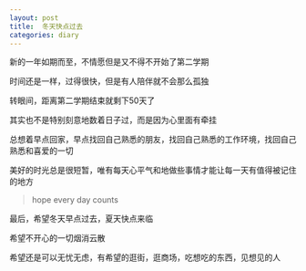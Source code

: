 ```yaml
---
layout: post
title:  冬天快点过去
categories: diary
---
```




新的一年如期而至，不情愿但是又不得不开始了第二学期

时间还是一样，过得很快，但是有人陪伴就不会那么孤独

转眼间，距离第二学期结束就剩下50天了

其实也不是特别刻意地数着日子过，而是因为心里面有牵挂

总想着早点回家，早点找回自己熟悉的朋友，找回自己熟悉的工作环境，找回自己熟悉和喜爱的一切

美好的时光总是很短暂，唯有每天心平气和地做些事情才能让每一天有值得被记住的地方

> hope every day counts

最后，希望冬天早点过去，夏天快点来临

希望不开心的一切烟消云散

希望还是可以无忧无虑，有希望的逛街，逛商场，吃想吃的东西，见想见的人

